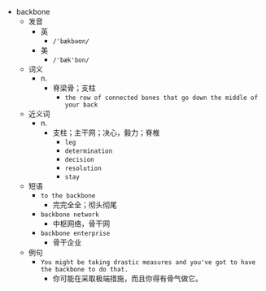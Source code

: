 - backbone
  - 发音
    - 英
      - `/'bækbəʊn/`
    - 美
      - `/'bæk'bon/`
  - 词义
    - n.
      - 脊梁骨；支柱
        - `the row of connected bones that go down the middle of your back`
  - 近义词
    - n.
      - 支柱；主干网；决心，毅力；脊椎
        - `leg`
        - `determination`
        - `decision`
        - `resolution`
        - `stay`
  - 短语
    - `to the backbone`
      - 完完全全；彻头彻尾 
    - `backbone network`
      - 中枢网络，骨干网 
    - `backbone enterprise`
      - 骨干企业 
  - 例句
    - `You might be taking drastic measures and you've got to have the backbone to do that.`
      - 你可能在采取极端措施，而且你得有骨气做它。

